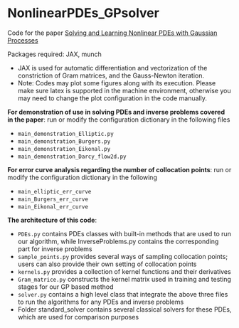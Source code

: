 # NonlinearPDEs_GPsolver
Code for the paper [Solving and Learning Nonlinear PDEs with Gaussian Processes](https://arxiv.org/abs/2103.12959)

Packages required: JAX, munch
- JAX is used for automatic differentiation and vectorization of the constriction of Gram matrices, and the Gauss-Newton iteration.
- Note: Codes may plot some figures along with its execution. Please make sure latex is supported in the machine environment, otherwise you may need to change the plot configuration in the code manually.

**For demonstration of use in solving PDEs and inverse problems covered in the paper**: run or modify the configuration dictionary in the following files
- `main_demonstration_Elliptic.py`
- `main_demonstration_Burgers.py`
- `main_demonstration_Eikonal.py`
- `main_demonstration_Darcy_flow2d.py`

**For error curve analysis regarding the number of collocation points**: run or modify the configuration dictionary in the following
- `main_elliptic_err_curve`
- `main_Burgers_err_curve`
- `main_Eikonal_err_curve`

**The architecture of this code**:
- `PDEs.py` contains PDEs classes with built-in methods that are used to run our algorithm, while InverseProblems.py contains the corresponding part for inverse problems
- `sample_points.py` provides several ways of sampling collocation points; users can also provide their own setting of collocation points
- `kernels.py` provides a collection of kernel functions and their derivatives
- `Gram_matrice.py` constructs the kernel matrix used in training and testing stages for our GP based method
- `solver.py` contains a high level class that integrate the above three files to run the algorithms for any PDEs and inverse problems
- Folder standard_solver contains several classical solvers for these PDEs, which are used for comparison purposes